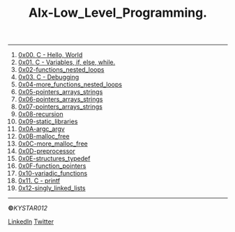<html>
<body>
<header>
<h1> Alx-Low_Level_Programming.</h1>
</header>
<hr>
<section>
<p><ol>
<li><a href="https://github.com/Kystar012/alx-low_level_programming/tree/master"> 0x00. C - Hello, World</a></li>
<li><a href="https://github.com/Kystar012/alx-low_level_programming/tree/master/0x01-variables_if_else_while"> 0x01. C - Variables, if, else, while.</a></li>
<li><a href="https://github.com/Kystar012/alx-low_level_programming/tree/master/0x02-functions_nested_loops">0x02-functions_nested_loops</a></li>
<li><a href="https://github.com/Kystar012/alx-low_level_programming/tree/master/0x03-debugging">0x03. C - Debugging</a></li>
<li><a href="https://github.com/Kystar012/alx-low_level_programming/tree/master/0x04-more_functions_nested_loops">0x04-more_functions_nested_loops</a></li>
<li><a href="https://github.com/Kystar012/alx-low_level_programming/tree/master/0x05-pointers_arrays_strings">0x05-pointers_arrays_strings </a></li>
<li><a href="https://github.com/Kystar012/alx-low_level_programming/tree/master/0x06-pointers_arrays_strings">0x06-pointers_arrays_strings</a></li>
<li><a href="https://github.com/Kystar012/alx-low_level_programming/tree/master/0x07-pointers_arrays_strings">0x07-pointers_arrays_strings</a></li>
<li><a href="https://github.com/Kystar012/alx-low_level_programming/tree/master/0x08-recursion">0x08-recursion</a></li>
<li><a href="https://github.com/Kystar012/alx-low_level_programming/tree/master/0x09-static_libraries">0x09-static_libraries</a></li>
<li><a href="https://github.com/Kystar012/alx-low_level_programming/tree/master/0x0A-argc_argv">0x0A-argc_argv</a></li>
<li><a href="https://github.com/Kystar012/alx-low_level_programming/tree/master/0x0B-malloc_free">0x0B-malloc_free</a></li>
<li><a href="https://github.com/Kystar012/alx-low_level_programming/tree/master/0x0C-more_malloc_free">0x0C-more_malloc_free</a></li>
<li><a href="https://github.com/Kystar012/alx-low_level_programming/tree/master/0x0D-preprocessor">0x0D-preprocessor </a></li>
<li><a href="https://github.com/Kystar012/alx-low_level_programming/tree/master/0x0E-structures_typedef">0x0E-structures_typedef</a></li>
<li><a href="https://github.com/Kystar012/alx-low_level_programming/tree/master/0x0F-function_pointers">0x0F-function_pointers</a></li>
<li><a href="https://github.com/Kystar012/alx-low_level_programming/tree/master/0x10-variadic_functions">0x10-variadic_functions</a></li>
<li><a href="https://github.com/Kystar012/printf">0x11. C - printf</a></li>
<li><a href="https://github.com/Kystar012/alx-low_level_programming/tree/master/0x12-singly_linked_lists">0x12-singly_linked_lists</a></li>
</ol>
</section>
<hr>
<footer>
<p><b>&copy;</b><em>KYSTAR012</em></p>
<p><a href="https://www.linkedin.com/in/festus-mwirigi" target="_blank">Linkedln</a>  <a href="https://twitter.com/Fmwigat?t=OoDu4KcGoTX5TxKCHoLZkA&s=09" target="_blank">Twitter</a></p>
</footer>
</body>
</html>
